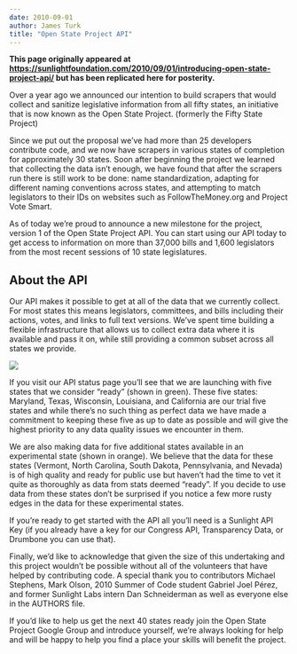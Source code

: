 ```yaml
---
date: 2010-09-01
author: James Turk
title: "Open State Project API"
---
```


**This page originally appeared at https://sunlightfoundation.com/2010/09/01/introducing-open-state-project-api/ but has been replicated here for posterity.**

Over a year ago we announced our intention to build scrapers that would collect and sanitize legislative information from all fifty states, an initiative that is now known as the Open State Project. (formerly the Fifty State Project)

Since we put out the proposal we’ve had more than 25 developers contribute code, and we now have scrapers in various states of completion for approximately 30 states. Soon after beginning the project we learned that collecting the data isn’t enough, we have found that after the scrapers run there is still work to be done: name standardization, adapting for different naming conventions across states, and attempting to match legislators to their IDs on websites such as FollowTheMoney.org and Project Vote Smart.

As of today we’re proud to announce a new milestone for the project, version 1 of the Open State Project API. You can start using our API today to get access to information on more than 37,000 bills and 1,600 legislators from the most recent sessions of 10 state legislatures.

## About the API

Our API makes it possible to get at all of the data that we currently collect. For most states this means legislators, committees, and bills including their actions, votes, and links to full text versions. We’ve spent time building a flexible infrastructure that allows us to collect extra data where it is available and pass it on, while still providing a common subset across all states we provide.

![](/img/old/apimap.png)

If you visit our API status page you’ll see that we are launching with five states that we consider “ready” (shown in green). These five states: Maryland, Texas, Wisconsin, Louisiana, and California are our trial five states and while there’s no such thing as perfect data we have made a commitment to keeping these five as up to date as possible and will give the highest priority to any data quality issues we encounter in them.

We are also making data for five additional states available in an experimental state (shown in orange). We believe that the data for these states (Vermont, North Carolina, South Dakota, Pennsylvania, and Nevada) is of high quality and ready for public use but haven’t had the time to vet it quite as thoroughly as data from stats deemed “ready”. If you decide to use data from these states don’t be surprised if you notice a few more rusty edges in the data for these experimental states.

If you’re ready to get started with the API all you’ll need is a Sunlight API Key (if you already have a key for our Congress API, Transparency Data, or Drumbone you can use that).

Finally, we’d like to acknowledge that given the size of this undertaking and this project wouldn’t be possible without all of the volunteers that have helped by contributing code. A special thank you to contributors Michael Stephens, Mark Olson, 2010 Summer of Code student Gabriel Joel Pérez, and former Sunlight Labs intern Dan Schneiderman as well as everyone else in the AUTHORS file.

If you’d like to help us get the next 40 states ready join the Open State Project Google Group and introduce yourself, we’re always looking for help and will be happy to help you find a place your skills will benefit the project.
